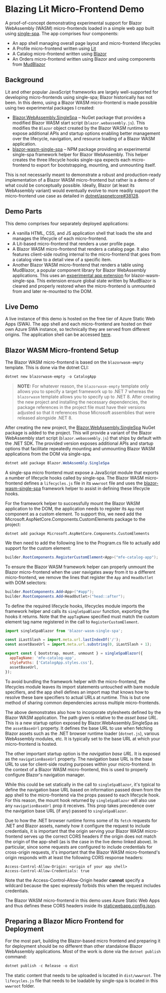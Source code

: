 # Blazing Lit Micro-Frontend Demo

A proof-of-concept demonstrating experimental support for Blazor WebAssembly (WASM) micro-frontends
loaded in a simple web app built using [single-spa](https://single-spa.js.org/). The app comprises
four components:

* An app shell managing overall page layout and micro-frontend lifecycles
* A Profile micro-frontend written using [Lit](https://lit.dev/)
* A Catalog micro-frontend written using [Blazor](https://dotnet.microsoft.com/en-us/apps/aspnet/web-apps/blazor)
* An Orders micro-frontend written using Blazor and using components from [MudBlazor](https://www.mudblazor.com)

## Background

Lit and other popular JavaScript frameworks are largely well-supported for developing
micro-frontends using single-spa; Blazor historically has not been. In this demo, using a Blazor
WASM micro-frontend is made possible using two experimental packages I created:

* [Blazor.WebAssembly.SingleSpa](https://www.nuget.org/packages/Blazor.WebAssembly.SingleSpa) &ndash;
  NuGet package that provides a modified Blazor WASM start script (`blazor.webassembly.js`). This
  modifies the `Blazor` object created by the Blazor WASM runtime to expose additional APIs and
  startup options enabling better management over the lifecycle, navigation, and resource loading of
  a Blazor WASM application.
* [blazor-wasm-single-spa](https://www.npmjs.com/package/blazor-wasm-single-spa) &ndash; NPM package
  providing an experimental single-spa framework helper for Blazor WebAssembly. This helper creates
  the three lifecycle hooks single-spa expects each micro-frontend to export for bootstrapping,
  mounting, and unmounting itself.

This is not necessarily meant to demonstrate a robust and production-ready implementation of a
Blazor WASM micro-frontend but rather is a demo of what could be conceptually possible. Ideally,
Blazor (at least its WebAssembly variant) would eventually evolve to more readily support the
micro-frontend use case as detailed in
[dotnet/aspnetcore#38128](https://github.com/dotnet/aspnetcore/issues/38128).

## Demo Parts

This demo comprises four separately deployed applications:

* A vanilla HTML, CSS, and JS application shell that loads the site and manages the lifecycle of
  each micro-frontend.
* A Lit-based micro-frontend that renders a user profile page.
* A Blazor WASM micro-frontend that renders a catalog page. It also features client-side routing
  internal to the micro-frontend that goes from a catalog view to a detail view of a specific item.
* Another Blazor WASM micro-frontend that renders a table using MudBlazor, a popular component
  library for Blazor WebAssembly applications. This uses an
  [experimental app extension](https://www.npmjs.com/package/blazor-wasm-ext-mud-blazor) for
  blazor-wasm-single-spa. This extension ensure global state written by MudBlazor is cleared and
  properly restored when the micro-frontend is unmounted from and later re-mounted to the DOM.

## Live Demo

A live instance of this demo is hosted on the free tier of Azure Static Web Apps (SWA). The app
shell and each micro-frontend are hosted on their own Azure SWA instance, so technically they are
served from different origins. The application shell can be accessed
[here](https://gentle-river-0e21e6610.3.azurestaticapps.net/).

## Blazor WASM Micro-frontend Setup

The Blazor WASM micro-frontend is based on the `blazorwasm-empty` template. This is done via the
dotnet CLI:

```powershell
dotnet new blazorwasm-empty -o CatalogApp
```

> **NOTE:** For whatever reason, the `blazorwasm-empty` template only allows you to specify a target
> framework up to .NET 7 whereas the `blazorwasm` template allows you to specify up to .NET 8. After
> creating the new project and installing the necessary dependencies, the package references in the
> project file must have their versions adjusted so that it references those Microsoft assemblies
> that were released alongside .NET 8.

After creating the new project, the [Blazor.WebAssembly.SingleSpa](https://www.nuget.org/packages/Blazor.WebAssembly.SingleSpa)
NuGet package is added to the project. This will provide a variant of the Blazor WebAssembly start
script (`blazor.webassembly.js`) that ships by default with the .NET SDK. The provided version
exposes additional APIs and startup options that facilitate repeatedly mounting and unmounting
Blazor WASM applications from the DOM via single-spa.

```powershell
dotnet add package Blazor.WebAssembly.SingleSpa
```

A single-spa micro frontend must expose a JavaScript module that exports a number of lifecycle
hooks called by single-spa. The Blazor WASM micro-frontend defines a `lifecycles.js` file in its
`wwwroot` file and uses the [blazor-wasm-single-spa](https://www.npmjs.com/package/blazor-wasm-single-spa)
framework helper to assist in defining these lifecycle hooks.

For the framework helper to successfully mount the Blazor WASM application to the DOM, the
application needs to register its `App` root component as a custom element. To support this, we need
add the Microsoft.AspNetCore.Components.CustomElements package to the project:

```
dotnet add package Microsoft.AspNetCore.Components.CustomElements
```

We then need to add the following line to the Program.cs file to actually add support for the custom
element:

```csharp
builder.RootComponents.RegisterCustomElement<App>("mfe-catalog-app");
```

To ensure the Blazor WASM framework helper can properly unmount the Blazor micro-frontend when the
user navigates away from it to a different micro-frontend, we remove the lines that register the
`App` and `HeadOutlet` with DOM selectors:

```csharp
builder.RootComponents.Add<App>("#app");
builder.RootComponents.Add<HeadOutlet>("head::after");
```

To define the required lifecycle hooks, lifecycles module imports the framework helper and calls its
`singleSpaBlazor` function, exporting the hooks it returns. Note that the `appTagName` specified
must match the custom element tag name registered in the call to `RegisterCustomElement`.

```javascript
import singleSpaBlazor from 'blazor-wasm-single-spa';

const iLastSlash = import.meta.url.lastIndexOf('/');
const assetBaseUrl = import.meta.url.substring(0, iLastSlash + 1);

export const { bootstrap, mount, unmount } = singleSpaBlazor({
  appTagName: 'mfe-catalog-app',
  stylePaths: ['CatalogApp.styles.css'],
  assetBaseUrl,
});
```

To avoid bundling the framework helper with the micro-frontend, the lifecycles module leaves its
import statements untouched with bare module specifiers, and the app shell defines an import map
that knows how to resolve these bare specifiers to actual URLs at runtime. This is but one method of
sharing common dependencies across multiple micro-frontends.

The above demonstrates also how to incorporate stylesheets defined by the Blazor WASM application.
The path given is relative to the *asset base URL*. This is a new startup option exposed by
Blazor.WebAssembly.SingleSpa as the `assetBaseUrl` property. It defines the base URL to use when
fetching Blazor assets such as the .NET browser runtime loader (`dotnet.js`), various WebAssembly
modules, etc. It is typically set to the base URL at which your micro-frontend is hosted.

The other important startup option is the *navigation base URL*. It is exposed as the
`navigationBaseUrl` property. The navigation base URL is the base URL to use for client-side routing
purposes within your micro-frontend. In the context of a Blazor WASM micro-frontend, this is used to
properly configure Blazor's navigation manager.

While this could be set statically in the call to `singleSpaBlazor`, it's typical to define the
navigation base URL based on information passed down from the app shell to the micro-frontend via
the props passed to each lifecycle hook. For this reason, the mount hook returned by
`singleSpaBlazor` will also use any `navigationBaseUrl` prop it receives. This prop takes precedence
over the navigation base URL (if any) passed to `singleSpaBlazor`.

Due to how the .NET browser runtime forms some of its `fetch` requests for .NET and Blazor assets,
namely how it configure the request to include credentials, it is important that the origin serving
your Blazor WASM micro-frontend serves up the correct CORS headers if the origin does not match the
origin of the app-shell (as is the case in the live demo linked above). In particular, since some
requests are configured to include credentials for cross-origin requests, it's important that the
Blazor WASM micro-frontend's origin responds with at least the following CORS response headers:

```
Access-Control-Allow-Origin: <origin of your app shell>
Access-Control-Allow-Credentials: true
```

Note that the Access-Control-Allow-Origin header **cannot** specify a wildcard because the spec
expressly forbids this when the request includes credentials.

The Blazor WASM micro-frontend in this demo uses Azure Static Web Apps and thus defines these CORS
headers inside its [staticwebapp.config.json](catalog/src/CatalogApp/wwwroot/staticwebapp.config.json).

## Preparing a Blazor Micro Frontend for Deployment

For the most part, building the Blazor-based micro frontend and preparing it for deployment should
be no different than other standalone Blazor WebAssembly applications. Most of the work is done via
the `dotnet publish` command:

```powershell
dotnet publish -c Release -o dist
```

The static content that needs to be uploaded is located in `dist/wwwroot`. The `lifecycles.js` file
that needs to be loadable by single-spa is located in this `wwwroot` folder.
